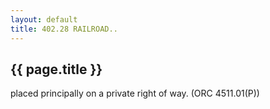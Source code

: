 ```yaml
---
layout: default 
title: 402.28 RAILROAD..
---
```


{{ page.title }}
----------------
placed principally on a private right of way. (ORC 4511.01(P))
